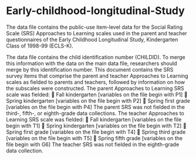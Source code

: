 # Early-childhood-longitudinal-Study
The data file contains the public-use item-level data for the Social Rating Scale (SRS) Approaches to Learning scales used in the parent and teacher questionnaires of the Early Childhood Longitudinal Study, Kindergarten Class of 1998-99 (ECLS-K).

The data file contains the child identification number (CHILDID). To merge this information with the data on the main data file, researchers should merge by this identification number.
This document contains the SRS survey items that comprise the parent and teacher Approaches to Learning scales as fielded to parents and teachers, followed by information on how the subscales were constructed.
The parent Approaches to Learning SRS scale was fielded:
 Fall kindergarten [variables on the file begin with P1]
 Spring kindergarten [variables on the file begin with P2]
 Spring first grade [variables on the file begin with P4]
The parent SRS was not fielded in the third-, fifth-, or eighth-grade data collections.
The teacher Approaches to Learning SRS scale was fielded:
 Fall kindergarten [variables on the file begin with T1]
 Spring kindergarten [variables on the file begin with T2]
 Spring first grade [variables on the file begin with T4]
 Spring third grade [variables on the file begin with T5]
 Spring fifth grade [variables on the file begin with G6]
The teacher SRS was not fielded in the eighth-grade data collection.
